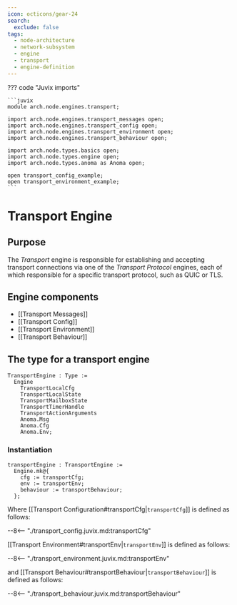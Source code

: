 ```yaml
---
icon: octicons/gear-24
search:
  exclude: false
tags:
  - node-architecture
  - network-subsystem
  - engine
  - transport
  - engine-definition
---
```


??? code "Juvix imports"

    ```juvix
    module arch.node.engines.transport;

    import arch.node.engines.transport_messages open;
    import arch.node.engines.transport_config open;
    import arch.node.engines.transport_environment open;
    import arch.node.engines.transport_behaviour open;

    import arch.node.types.basics open;
    import arch.node.types.engine open;
    import arch.node.types.anoma as Anoma open;

    open transport_config_example;
    open transport_environment_example;
    ```

# Transport Engine

## Purpose

The *Transport* engine is responsible for establishing and accepting transport connections
via one of the *Transport Protocol* engines,
each of which responsible for a specific transport protocol, such as QUIC or TLS.

## Engine components

- [[Transport Messages]]
- [[Transport Config]]
- [[Transport Environment]]
- [[Transport Behaviour]]

## The type for a transport engine

<!-- --8<-- [start:TransportEngine] -->
```juvix
TransportEngine : Type :=
  Engine
    TransportLocalCfg
    TransportLocalState
    TransportMailboxState
    TransportTimerHandle
    TransportActionArguments
    Anoma.Msg
    Anoma.Cfg
    Anoma.Env;
```
<!-- --8<-- [end:TransportEngine] -->

### Instantiation

<!-- --8<-- [start:transportEngine] -->
```juvix
transportEngine : TransportEngine :=
  Engine.mk@{
    cfg := transportCfg;
    env := transportEnv;
    behaviour := transportBehaviour;
  };
```
<!-- --8<-- [end:transportEngine] -->

Where [[Transport Configuration#transportCfg|`transportCfg`]] is defined as follows:

--8<-- "./transport_config.juvix.md:transportCfg"

[[Transport Environment#transportEnv|`transportEnv`]] is defined as follows:

--8<-- "./transport_environment.juvix.md:transportEnv"

and [[Transport Behaviour#transportBehaviour|`transportBehaviour`]] is defined as follows:

--8<-- "./transport_behaviour.juvix.md:transportBehaviour"
